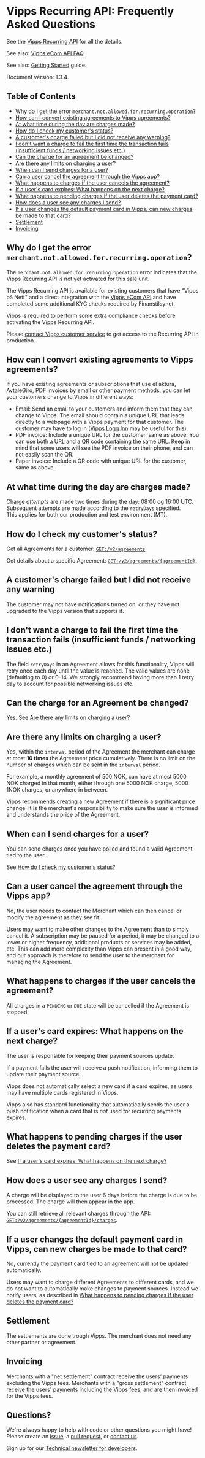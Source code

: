 # Vipps Recurring API: Frequently Asked Questions

See the
[Vipps Recurring API](https://github.com/vippsas/vipps-recurring-api/blob/master/vipps-recurring-api.md)
for all the details.

See also:
[Vipps eCom API FAQ](https://github.com/vippsas/vipps-ecom-api/blob/master/vipps-ecom-api-faq.md).

See also:
[Getting Started](https://github.com/vippsas/vipps-developers/blob/master/vipps-getting-started.md)
guide.

Document version: 1.3.4.

## Table of Contents

- [Why do I get the error `merchant.not.allowed.for.recurring.operation`?](#why-do-i-get-the-error-merchantnotallowedforrecurringoperation)
- [How can I convert existing agreements to Vipps agreements?](#how-can-i-convert-existing-agreements-to-vipps-agreements)
- [At what time during the day are charges made?](#at-what-time-during-the-day-are-charges-made)
- [How do I check my customer's status?](#how-do-i-check-my-customer-s-status)
- [A customer's charge failed but I did not receive any warning?](#a-customer-s-charge-failed-but-i-did-not-receive-any-warning)
- [I don't want a charge to fail the first time the transaction fails (insufficient funds / networking issues etc.)](#i-don-t-want-a-charge-to-fail-the-first-time-the-transaction-fails--insufficient-funds---networking-issues-etc)
- [Can the charge for an agreement be changed?](#can-the-charge-for-an-agreement-be-changed)
- [Are there any limits on charging a user?](#are-there-any-limits-on-charging-a-user)
- [When can I send charges for a user?](#when-can-i-send-charges-for-a-user)
- [Can a user cancel the agreement through the Vipps app?](#can-a-user-cancel-the-agreement-through-the-vipps-app)
- [What happens to charges if the user cancels the agreement?](#what-happens-to-charges-if-the-user-cancels-the-agreement)
- [If a user's card expires: What happens on the next charge?](#if-a-user-s-card-expires--what-happens-on-the-next-charge)
- [What happens to pending charges if the user deletes the payment card?](#what-happens-to-pending-charges-if-the-user-deletes-the-payment-card)
- [How does a user see any charges I send?](#how-does-a-user-see-any-charges-i-send)
- [If a user changes the default payment card in Vipps, can new charges be made to that card?](#if-a-user-changes-the-default-payment-card-in-vipps--can-new-charges-be-made-to-that-card)
- [Settlement](#settlement)
- [Invoicing](#invoicing)

## Why do I get the error `merchant.not.allowed.for.recurring.operation`?

The `merchant.not.allowed.for.recurring.operation` error indicates
that the Vipps Recurring API is not yet activated for this sale unit.

The Vipps Recurring API is available for existing customers that
have "Vipps på Nett" and a direct integration with the
[Vipps eCom API](https://github.com/vippsas/vipps-recurring-api)
and have completed some additional KYC checks required by Finanstilsynet.

Vipps is required to perform some extra compliance checks before
activating the Vipps Recurring API.

Please
[contact Vipps customer service](https://www.vipps.no/kontakt-oss/bedrift/vipps/)
to get access to the Recurring API in production.

## How can I convert existing agreements to Vipps agreements?

If you have existing agreements or subscriptions that use eFaktura, AvtaleGiro,
PDF invoices by email or other payment methods, you can let your customers
change to Vipps in different ways:

* Email: Send an email to your customers and inform them that they can change
  to Vipps. The email should contain a unique URL that leads directly to a
  webpage with a Vipps payment for that customer. The customer may have to
  log in
  ([Vipps Logg Inn](https://www.vipps.no/produkter-og-tjenester/bedrift/logg-inn-med-vipps/logg-inn-med-vipps/)
  may be useful for this).
* PDF invoice: Include a unique URL for the customer, same as above. You can
  use both a URL and a QR code containing the same URL. Keep in mind that some
  users will see the PDF invoice on their phone, and can not easily scan the QR.
* Paper invoice: Include a QR code with unique URL for the customer, same as
  above.

## At what time during the day are charges made?
Charge _attempts_ are made two times during the day: 08:00 og 16:00 UTC.
Subsequent attempts are made according to the `retryDays` specified.  
This applies for both our production and test environment (MT).

## How do I check my customer's status?
Get all Agreements for a customer:
[`GET:/v2/agreements`](https://vippsas.github.io/vipps-recurring-api/#/Agreement%20Controller/draftAgreement)

Get details about a specific Agreement:
[`GET:/v2/agreements/{agreementId}`](https://vippsas.github.io/vipps-recurring-api/#/Agreement%20Controller/getAgreement).

## A customer's charge failed but I did not receive any warning
The customer may not have notifications turned on,
or they have not upgraded to the Vipps version that supports it.

## I don't want a charge to fail the first time the transaction fails (insufficient funds / networking issues etc.)
The field `retryDays` in an Agreement allows for this functionality, Vipps will
retry once each day until the value is reached. The valid values are none
(defaulting to 0) or 0-14. We strongly recommend having more than 1 retry day
to account for possible networking issues etc.

## Can the charge for an Agreement be changed?
Yes. See
[Are there any limits on charging a user?](#are-there-any-limits-on-charging-a-user)

## Are there any limits on charging a user?
Yes, within the `interval` period of the Agreement the merchant can charge at
most **10 times** the Agreement price cumulatively. There is no limit on the
number of charges which can be sent in the `interval` period.

For example, a monthly agreement of 500 NOK, can have at most 5000 NOK charged
in that month, either through one 5000 NOK charge, 5000 1NOK charges, or
anywhere in between.

Vipps recommends creating a new Agreement if there is a significant price change.
It is the merchant's responsibility to make sure the user is informed and understands
the price of the Agreement.

## When can I send charges for a user?
You can send charges once you have polled and found a valid Agreement tied to
the user.

See [How do I check my customer's status?](#how-do-i-check-my-customer-s-status)

## Can a user cancel the agreement through the Vipps app?
No, the user needs to contact the Merchant which can then cancel or modify the
agreement as they see fit.

Users may want to make other changes to the Agreement than to simply cancel it.
A subscription may be paused for a period, it may be changed to a lower
or higher frequency, additional products or services may be added, etc.
This can add more complexity than Vipps can present in a good way, and our
approach is therefore to send the user to the merchant for managing the
Agreement.

## What happens to charges if the user cancels the agreement?
All charges in a `PENDING` or `DUE` state will be cancelled if the Agreement is stopped.

## If a user's card expires: What happens on the next charge?
The user is responsible for keeping their payment sources update.

If a payment fails the user will receive a push notification, informing them to
update their payment source.

Vipps does not automatically select a new card if a card expires, as users may
have multiple cards registered in Vipps.

Vipps also has standard functionality that automatically sends the user a push
notification when a card that is _not_ used for recurring payments expires.

## What happens to pending charges if the user deletes the payment card?

See [If a user's card expires: What happens on the next charge?](#if-a-user-s-card-expires--what-happens-on-the-next-charge)

## How does a user see any charges I send?
A charge will be displayed to the user 6 days before the charge is due to be processed.
The charge will then appear in the app.

You can still retrieve all relevant charges through the API:
[`GET:/v2/agreements/{agreementId}/charges`](https://vippsas.github.io/vipps-recurring-api/#/Charge%20Controller/listCharges).

## If a user changes the default payment card in Vipps, can new charges be made to that card?
No, currently the payment card tied to an agreement will not be updated automatically.

Users may want to charge different Agreements to different cards, and we do
not want to automatically make changes to payment sources. Instead we notify
users, as described in
[What happens to pending charges if the user deletes the payment card?](#what-happens-to-pending-charges-if-the-user-deletes-the-payment-card)

## Settlement
The settlements are done trough Vipps.
The merchant does not need any other partner or agreement.

## Invoicing
Merchants with a "net settlement" contract receive the users' payments excluding the Vipps fees.
Merchants with a "gross settlement" contract receive the users' payments including the Vipps fees,
and are then invoiced for the Vipps fees.

## Questions?

We're always happy to help with code or other questions you might have!
Please create an [issue](https://github.com/vippsas/vipps-recurring-api/issues),
a [pull request](https://github.com/vippsas/vipps-recurring-api/pulls),
or [contact us](https://github.com/vippsas/vipps-developers/blob/master/contact.md).

Sign up for our [Technical newsletter for developers](https://github.com/vippsas/vipps-developers/tree/master/newsletters).

